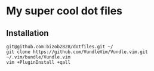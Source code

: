 # My super cool dot files

## Installation

```
git@github.com:bizob2828/dotfiles.git ~/
git clone https://github.com/VundleVim/Vundle.vim.git ~/.vim/bundle/Vundle.vim
vim +PluginInstall +qall
```
